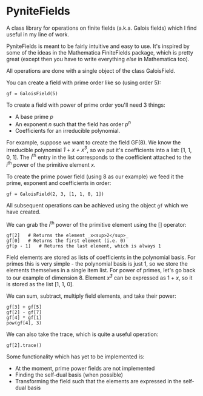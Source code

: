 # PyniteFields
A class library for operations on finite fields (a.k.a. Galois fields) which I find useful in my line of work.

PyniteFields is meant to be fairly intuitive and easy to use. It's inspired by some of the ideas in the Mathematica
FiniteFields package, which is pretty great (except then you have to write everything _else_ in Mathematica too).

All operations are done with a single object of the class GaloisField. 

You can create a field with prime order like so (using order 5):
```
gf = GaloisField(5)
```

To create a field with power of prime order you'll need 3 things:
- A base prime _p_
- An exponent _n_ such that the field has order _p<sup>n</sup>_
- Coefficients for an irreducible polynomial.

For example, suppose we want to create the field GF(8). We know the irreducible polynomial
_1 + x + x<sup>3</sup>_, so we put it's coefficients into a list: [1, 1, 0, 1]. The _i_<sup>th</sup>
entry in the list corresponds to the coefficient attached to the _i_<sup>th</sup> power of the primitive element _x_.

To create the prime power field (using 8 as our example) we feed it the prime, exponent and coefficients in order:
```
gf = GaloisField(2, 3, [1, 1, 0, 1])
```

All subsequent operations can be achieved using the object ```gf``` which we have created.

We can grab the _i_<sup>th</sup> power of the primitive element using the [] operator:
```
gf[2]   # Returns the element _x<sup>2</sup>_
gf[0]   # Returns the first element (i.e. 0)
gf[p - 1]   # Returns the last element, which is always 1
```

Field elements are stored as lists of coefficients in the polynomial basis. For primes this
is very simple - the polynomial basis is just 1, so we store the elements themselves in a 
single item list. For power of primes, let's go back
to our example of dimension 8. Element _x<sup>3</sup>_ can be expressed as 1 + _x_, so 
it is stored as the list [1, 1, 0].

We can sum, subtract, multiply field elements, and take their power:
```
gf[3] + gf[5]
gf[2] - gf[7]
gf[4] * gf[1]
pow(gf[4], 3)
```

We can also take the trace, which is quite a useful operation:
```
gf[2].trace()
``` 

Some functionality which has yet to be implemented is:
- At the moment, prime power fields are not implemented
- Finding the self-dual basis (when possible)
- Transforming the field such that the elements are expressed in the self-dual basis

